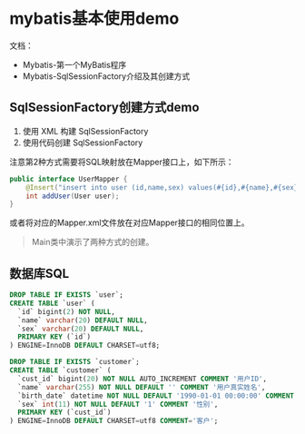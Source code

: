 # mybatis基本使用demo
文档：
- Mybatis-第一个MyBatis程序
- Mybatis-SqlSessionFactory介绍及其创建方式

## SqlSessionFactory创建方式demo
1. 使用 XML 构建 SqlSessionFactory
2. 使用代码创建 SqlSessionFactory

注意第2种方式需要将SQL映射放在Mapper接口上，如下所示：
```java
public interface UserMapper {
    @Insert("insert into user (id,name,sex) values(#{id},#{name},#{sex})")
    int addUser(User user);
}
```
或者将对应的Mapper.xml文件放在对应Mapper接口的相同位置上。

>Main类中演示了两种方式的创建。  

## 数据库SQL
```sql
DROP TABLE IF EXISTS `user`;
CREATE TABLE `user` (
  `id` bigint(2) NOT NULL,
  `name` varchar(20) DEFAULT NULL,
  `sex` varchar(20) DEFAULT NULL,
  PRIMARY KEY (`id`)
) ENGINE=InnoDB DEFAULT CHARSET=utf8;

DROP TABLE IF EXISTS `customer`;
CREATE TABLE `customer` (
  `cust_id` bigint(20) NOT NULL AUTO_INCREMENT COMMENT '用户ID',
  `name` varchar(255) NOT NULL DEFAULT '' COMMENT '用户真实姓名',
  `birth_date` datetime NOT NULL DEFAULT '1990-01-01 00:00:00' COMMENT '出生年月日',
  `sex` int(11) NOT NULL DEFAULT '1' COMMENT '性别',
  PRIMARY KEY (`cust_id`)
) ENGINE=InnoDB DEFAULT CHARSET=utf8 COMMENT='客户';
```